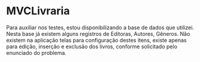 # MVCLivraria

Para auxiliar nos testes, estou disponibilizando a base de dados que utilizei. 
Nesta base já existem alguns registros de Editoras, Autores, Gêneros.
Não existem na aplicação telas para configuração destes itens, existe apenas para edição, inserção e exclusão dos livros, conforme solicitado pelo enunciado do problema.

